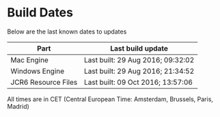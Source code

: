 # Build Dates

Below are the last known dates to updates

Part | Last build update
-----|-----
Mac Engine | Last built: 29 Aug 2016; 09:32:02
Windows Engine | Last built: 29 Aug 2016; 21:34:52
JCR6 Resource Files | Last built: 09 Oct 2016; 13:57:06
All times are in CET (Central European Time: Amsterdam, Brussels, Paris, Madrid)



